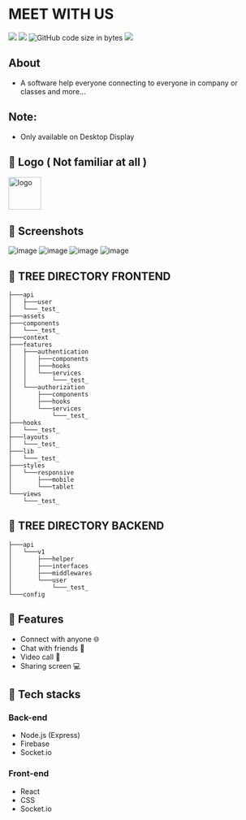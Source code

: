 # MEET WITH US

<img src="https://img.shields.io/github/stars/ngtrgiabaoB2012063/meet-with-us"/> <img src="https://img.shields.io/github/issues/ngtrgiabaoB2012063/meet-with-us"/> ![GitHub code size in bytes](https://img.shields.io/github/languages/code-size/ngtrgiabaoB2012063/meet-with-us) <img src="https://img.shields.io/github/license/ngtrgiabaoB2012063/meet-with-us"/>

## About

-   A software help everyone connecting to everyone in company or classes and more...

## Note:

-   Only available on Desktop Display

## 👾 Logo ( Not familiar at all )

<img src="https://user-images.githubusercontent.com/95952006/216500281-d2aaf399-f630-499b-a8a5-7599c3ec227d.svg" width="64px" height="64px" alt="logo"/>

## 👾 Screenshots

![image](https://user-images.githubusercontent.com/95952006/217715370-3396994d-42ac-4210-b5ee-2a8cd0840a23.png)
![image](https://user-images.githubusercontent.com/95952006/217715377-7bb995ca-6024-4e2d-a0af-55b6d29b1b4e.png)
![image](https://user-images.githubusercontent.com/95952006/218128848-a7a28a53-0dc9-4cee-a13f-e4827327cf58.png)
![image](https://user-images.githubusercontent.com/95952006/218129101-711f2820-1a1c-492b-a1b4-d49d995034d4.png)

## 🌳 TREE DIRECTORY FRONTEND

```
├───api
│   ├───user
│   └───_test_
├───assets
├───components
│   └───_test_
├───context
├───features
│   ├───authentication
│   │   ├───components
│   │   ├───hooks
│   │   └───services
│   │       └───_test_
│   └───authorization
│       ├───components
│       ├───hooks
│       └───services
│           └───_test_
├───hooks
│   └───_test_
├───layouts
│   └───_test_
├───lib
│   └───_test_
├───styles
│   └───responsive
│       ├───mobile
│       └───tablet
└───views
    └───_test_
```

## 🌳 TREE DIRECTORY BACKEND

```
├───api
│   └───v1
│       ├───helper
│       ├───interfaces
│       ├───middlewares
│       └───user
│           └───_test_
└───config
```

## 🤖 Features

-   Connect with anyone 🌐
-   Chat with friends 💬
-   Video call 📱
-   Sharing screen 💻

## 🤖 Tech stacks

### Back-end

-   Node.js (Express)
-   Firebase
-   Socket.io

### Front-end

-   React
-   CSS
-   Socket.io

